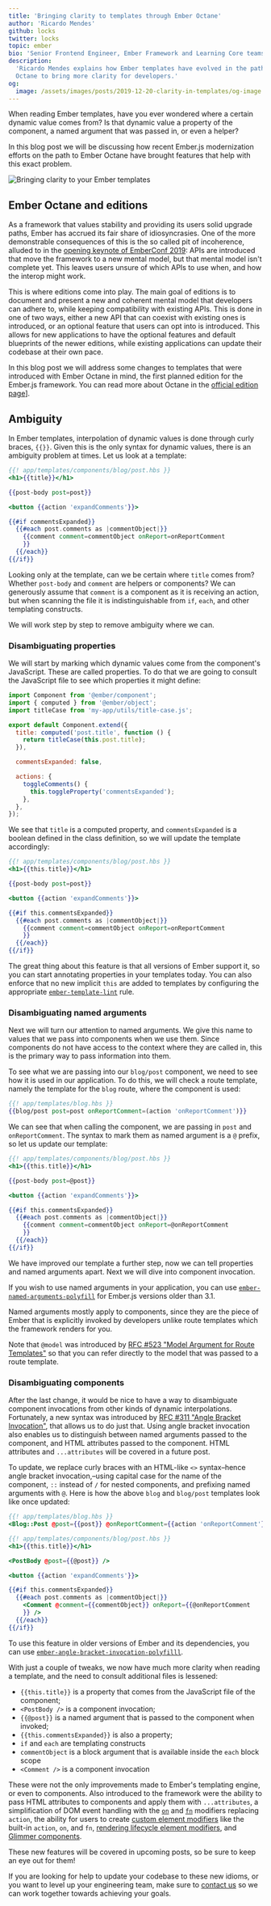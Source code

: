 ```yaml
---
title: 'Bringing clarity to templates through Ember Octane'
author: 'Ricardo Mendes'
github: locks
twitter: locks
topic: ember
bio: 'Senior Frontend Engineer, Ember Framework and Learning Core teams member'
description:
  'Ricardo Mendes explains how Ember templates have evolved in the path to Ember
  Octane to bring more clarity for developers.'
og:
  image: /assets/images/posts/2019-12-20-clarity-in-templates/og-image.png
---
```


When reading Ember templates, have you ever wondered where a certain dynamic
value comes from? Is that dynamic value a property of the component, a named
argument that was passed in, or even a helper?

In this blog post we will be discussing how recent Ember.js modernization
efforts on the path to Ember Octane have brought features that help with this
exact problem.

<!--break-->

![Bringing clarity to your Ember templates](/assets/images/posts/2019-12-20-clarity-in-templates/illustration.jpg#full@720-1440)

## Ember Octane and editions

As a framework that values stability and providing its users solid upgrade
paths, Ember has accrued its fair share of idiosyncrasies. One of the more
demonstrable consequences of this is the so called pit of incoherence, alluded
to in the
[opening keynote of EmberConf 2019](https://www.youtube.com/watch?v=zYwdBcmz6VI):
APIs are introduced that move the framework to a new mental model, but that
mental model isn't complete yet. This leaves users unsure of which APIs to use
when, and how the interop might work.

This is where editions come into play. The main goal of editions is to document
and present a new and coherent mental model that developers can adhere to, while
keeping compatibility with existing APIs. This is done in one of two ways,
either a new API that can coexist with existing ones is introduced, or an
optional feature that users can opt into is introduced. This allows for new
applications to have the optional features and default blueprints of the newer
editions, while existing applications can update their codebase at their own
pace.

In this blog post we will address some changes to templates that were introduced
with Ember Octane in mind, the first planned edition for the Ember.js framework.
You can read more about Octane in the
[official edition page](https://emberjs.com/editions/octane)].

## Ambiguity

In Ember templates, interpolation of dynamic values is done through curly
braces, `{{}}`. Given this is the only syntax for dynamic values, there is an
ambiguity problem at times. Let us look at a template:

```hbs
{{! app/templates/components/blog/post.hbs }}
<h1>{{title}}</h1>

{{post-body post=post}}

<button {{action 'expandComments'}}>

{{#if commentsExpanded}}
  {{#each post.comments as |commentObject|}}
    {{comment comment=commentObject onReport=onReportComment
    }}
  {{/each}}
{{/if}}
```

Looking only at the template, can we be certain where `title` comes from?
Whether `post-body` and `comment` are helpers or components? We can generously
assume that `comment` is a component as it is receiving an action, but when
scanning the file it is indistinguishable from `if`, `each`, and other
templating constructs.

We will work step by step to remove ambiguity where we can.

### Disambiguating properties

We will start by marking which dynamic values come from the component's
JavaScript. These are called properties. To do that we are going to consult the
JavaScript file to see which properties it might define:

```js
import Component from '@ember/component';
import { computed } from '@ember/object';
import titleCase from 'my-app/utils/title-case.js';

export default Component.extend({
  title: computed('post.title', function () {
    return titleCase(this.post.title);
  }),

  commentsExpanded: false,

  actions: {
    toggleComments() {
      this.toggleProperty('commentsExpanded');
    },
  },
});
```

We see that `title` is a computed property, and `commentsExpanded` is a boolean
defined in the class definition, so we will update the template accordingly:

```hbs
{{! app/templates/components/blog/post.hbs }}
<h1>{{this.title}}</h1>

{{post-body post=post}}

<button {{action 'expandComments'}}>

{{#if this.commentsExpanded}}
  {{#each post.comments as |commentObject|}}
    {{comment comment=commentObject onReport=onReportComment
    }}
  {{/each}}
{{/if}}
```

The great thing about this feature is that all versions of Ember support it, so
you can start annotating properties in your templates today. You can also
enforce that no new implicit `this` are added to templates by configuring the
appropriate
[`ember-template-lint`](https://github.com/ember-template-lint/ember-template-lint)
rule.

### Disambiguating named arguments

Next we will turn our attention to named arguments. We give this name to values
that we pass into components when we use them. Since components do not have
access to the context where they are called in, this is the primary way to pass
information into them.

To see what we are passing into our `blog/post` component, we need to see how it
is used in our application. To do this, we will check a route template, namely
the template for the `blog` route, where the component is used:

```hbs
{{! app/templates/blog.hbs }}
{{blog/post post=post onReportComment=(action 'onReportComment')}}
```

We can see that when calling the component, we are passing in `post` and
`onReportComment`. The syntax to mark them as named argument is a `@` prefix, so
let us update our template:

```hbs
{{! app/templates/components/blog/post.hbs }}
<h1>{{this.title}}</h1>

{{post-body post=@post}}

<button {{action 'expandComments'}}>

{{#if this.commentsExpanded}}
  {{#each post.comments as |commentObject|}}
    {{comment comment=commentObject onReport=@onReportComment
    }}
  {{/each}}
{{/if}}
```

We have improved our template a further step, now we can tell properties and
named arguments apart. Next we will dive into component invocation.

If you wish to use named arguments in your application, you can use
[`ember-named-arguments-polyfill`](https://github.com/rwjblue/ember-named-arguments-polyfill)
for Ember.js versions older than 3.1.

Named arguments mostly apply to components, since they are the piece of Ember
that is explicitly invoked by developers unlike route templates which the
framework renders for you.

Note that `@model` was introduced by
[RFC #523 "Model Argument for Route Templates"](https://emberjs.github.io/rfcs/0523-model-argument-for-route-templates.html)
so that you can refer directly to the model that was passed to a route template.

### Disambiguating components

After the last change, it would be nice to have a way to disambiguate component
invocations from other kinds of dynamic interpolations. Fortunately, a new
syntax was introduced by
[RFC #311 "Angle Bracket Invocation"](https://emberjs.github.io/rfcs/0311-angle-bracket-invocation.html),
that allows us to do just that. Using angle bracket invocation also enables us
to distinguish between named arguments passed to the component, and HTML
attributes passed to the component. HTML attributes and `...attributes` will be
covered in a future post.

To update, we replace curly braces with an HTML-like `<>` syntax–hence angle
bracket invocation,–using capital case for the name of the component, `::`
instead of `/` for nested components, and prefixing named arguments with `@`.
Here is how the above `blog` and `blog/post` templates look like once updated:

```hbs
{{! app/templates/blog.hbs }}
<Blog::Post @post={{post}} @onReportComment={{action 'onReportComment'}} />
```

```hbs
{{! app/templates/components/blog/post.hbs }}
<h1>{{this.title}}</h1>

<PostBody @post={{@post}} />

<button {{action 'expandComments'}}>

{{#if this.commentsExpanded}}
  {{#each post.comments as |commentObject|}}
    <Comment @comment={{commentObject}} onReport={{@onReportComment
    }} />
  {{/each}}
{{/if}}
```

To use this feature in older versions of Ember and its dependencies, you can use
[`ember-angle-bracket-invocation-polyfilll`](https://github.com/rwjblue/ember-angle-bracket-invocation-polyfill).

With just a couple of tweaks, we now have much more clarity when reading a
template, and the need to consult additional files is lessened:

- `{{this.title}}` is a property that comes from the JavaScript file of the
  component;
- `<PostBody />` is a component invocation;
- `{{@post}}` is a named argument that is passed to the component when invoked;
- `{{this.commentsExpanded}}` is also a property;
- `if` and `each` are templating constructs
- `commentObject` is a block argument that is available inside the `each` block
  scope
- `<Comment />` is a component invocation

These were not the only improvements made to Ember's templating engine, or even
to components. Also introduced to the framework were the ability to pass HTML
attributes to components and apply them with `...attributes`, a simplification
of DOM event handling with the
[`on`](https://emberjs.github.io/rfcs/0471-on-modifier.html) and
[`fn`](https://emberjs.github.io/rfcs/0470-fn-helper.html) modifiers replacing
`action`, the ability for users to create
[custom element modifiers](https://github.com/ember-modifier/ember-modifier)
like the built-in `action`, `on`, and `fn`,
[rendering lifecycle element modifiers](https://github.com/emberjs/ember-render-modifiers),
and
[Glimmer components](https://emberjs.github.io/rfcs/0416-glimmer-components.html).

These new features will be covered in upcoming posts, so be sure to keep an eye
out for them!

If you are looking for help to update your codebase to these new idioms, or you
want to level up your engineering team, make sure to
[contact us](https://simplabs.com/contact/) so we can work together towards
achieving your goals.
